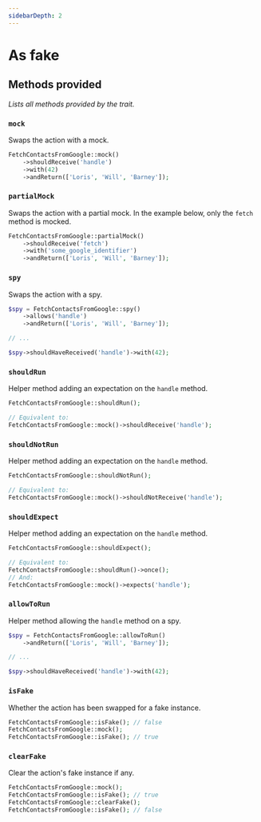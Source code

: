 ```yaml
---
sidebarDepth: 2
---
```


# As fake

## Methods provided
*Lists all methods provided by the trait.*

### `mock`
Swaps the action with a mock.

```php
FetchContactsFromGoogle::mock()
    ->shouldReceive('handle')
    ->with(42)
    ->andReturn(['Loris', 'Will', 'Barney']);
```

### `partialMock`
Swaps the action with a partial mock. In the example below, only the `fetch` method is mocked.

```php
FetchContactsFromGoogle::partialMock()
    ->shouldReceive('fetch')
    ->with('some_google_identifier')
    ->andReturn(['Loris', 'Will', 'Barney']);
```

### `spy`
Swaps the action with a spy.

```php
$spy = FetchContactsFromGoogle::spy()
    ->allows('handle')
    ->andReturn(['Loris', 'Will', 'Barney']);

// ...

$spy->shouldHaveReceived('handle')->with(42);
```

### `shouldRun`
Helper method adding an expectation on the `handle` method.

```php
FetchContactsFromGoogle::shouldRun();

// Equivalent to:
FetchContactsFromGoogle::mock()->shouldReceive('handle');
```

### `shouldNotRun`
Helper method adding an expectation on the `handle` method.

```php
FetchContactsFromGoogle::shouldNotRun();

// Equivalent to:
FetchContactsFromGoogle::mock()->shouldNotReceive('handle');
```

### `shouldExpect`
Helper method adding an expectation on the `handle` method.

```php
FetchContactsFromGoogle::shouldExpect();

// Equivalent to:
FetchContactsFromGoogle::shouldRun()->once();
// And:
FetchContactsFromGoogle::mock()->expects('handle');
```

### `allowToRun`
Helper method allowing the `handle` method on a spy.

```php
$spy = FetchContactsFromGoogle::allowToRun()
    ->andReturn(['Loris', 'Will', 'Barney']);

// ...

$spy->shouldHaveReceived('handle')->with(42);
```

### `isFake`
Whether the action has been swapped for a fake instance.

```php
FetchContactsFromGoogle::isFake(); // false
FetchContactsFromGoogle::mock();
FetchContactsFromGoogle::isFake(); // true
```

### `clearFake`
Clear the action's fake instance if any.

```php
FetchContactsFromGoogle::mock();
FetchContactsFromGoogle::isFake(); // true
FetchContactsFromGoogle::clearFake();
FetchContactsFromGoogle::isFake(); // false
```
